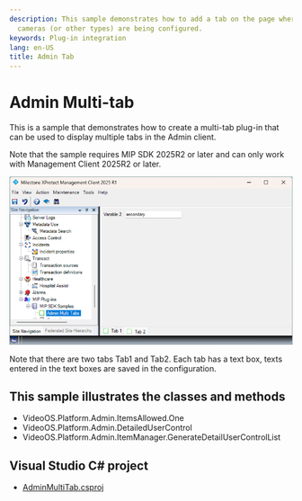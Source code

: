 ```yaml
---
description: This sample demonstrates how to add a tab on the page where
  cameras (or other types) are being configured.
keywords: Plug-in integration
lang: en-US
title: Admin Tab
---
```


# Admin Multi-tab

This is a sample that demonstrates how to create a multi-tab plug-in that can be used 
to display multiple tabs in the Admin client.

Note that the sample requires MIP SDK 2025R2 or later and can only work with 
Management Client 2025R2 or later.

![Admin Multi-tab](AdminMultiTabsPlugin.png)

Note that there are two tabs Tab1 and Tab2. Each tab has a text box, texts
entered in the text boxes are saved in the configuration.

## This sample illustrates the classes and methods

- VideoOS.Platform.Admin.ItemsAllowed.One
- VideoOS.Platform.Admin.DetailedUserControl
- VideoOS.Platform.Admin.ItemManager.GenerateDetailUserControlList



## Visual Studio C\# project

- [AdminMultiTab.csproj](javascript:clone('https://github.com/milestonesys/mipsdk-samples-plugin','src/PluginSamples.sln');)
